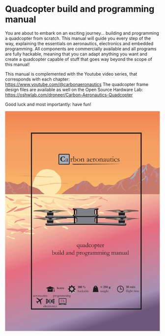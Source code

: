 # Quadcopter build and programming manual

You are about to embark on an exciting journey... building and programming a quadcopter from scratch. This manual will guide you every step of the way, explaining the essentials on aeronautics, electronics and embedded programming. All components are commercially available and all programs are fully hackable, meaning that you can adapt anything you want and create a quadcopter capable of stuff that goes way beyond the scope of this manual! 

This manual is complemented with the Youtube video series, that corresponds with each chapter: https://www.youtube.com/@carbonaeronautics
The quadcopter frame design files are available as well on the Open Source Hardware Lab: https://oshwlab.com/droneer/Carbon-Aeronautics-Quadcopter

Good luck and most importantly: have fun!

[![alt text](https://github.com/CarbonAeronautics/Manual/blob/db7c4cb1e18d58348f50fcf3cfcc0344a582109c/FRONT_PAGE.png?raw=true)](https://github.com/CarbonAeronautics/Manual/blob/e6c9e0f6e2309d4ba5cee578a59aa716f51b66a9/Carbon_Aeronautics_Quadcopter_Manual_Rate_Mode.pdf)

